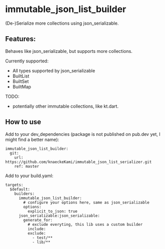 # immutable_json_list_builder

(De-)Serialize more collections using json_serializable.

## Features:

Behaves like json_serializable, but supports more collections.

Currently supported:

- All types supported by json_serializable
- BuiltList
- BuiltSet
- BuiltMap

TODO:

- potentially other immutable collections, like kt.dart.

## How to use

Add to your dev_dependencies (package is not published on pub.dev yet, I might find a better name):

    immutable_json_list_builder:
      git:
        url: https://github.com/knaeckeKami/immutable_json_list_serializer.git
        ref: master

Add to your build.yaml:

    targets:
      $default:
        builders:
          immutable_json_list_builder:
            # configure your options here, same as json_serializable
            options:
              explicit_to_json: true
          json_serializable:json_serializable:
            generate_for:
              # exclude everyting, this lib uses a custom builder 
              include:
              exclude:
                - test/**
                - lib/**




